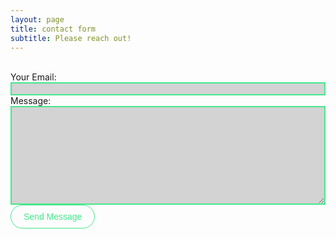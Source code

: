 ```yaml
---
layout: page
title: contact form
subtitle: Please reach out!
---
```


<style>
.contact-form-container {
    max-width: 800px; /* Optional: Sets a maximum width for larger screens */
    width: 90%; /* Form container takes 90% of its parent's width */
    margin: 0 auto; /* Centers the form horizontally */
}
input[type="message"],
input[type="email"],
textarea {
    width: 100%; /* Input fields take 100% of their parent's width */
    box-sizing: border-box; /* Includes padding and border in the element's total width */
}
  .border-text {
  background-color: lightgrey;
  border: 2px solid #44E88C;
  outline: none; 
}
.border-button {
    background: transparent;
    padding: 10px 20px;
    border-radius: 25px;
    border: 1px solid #44E88C;
    color: #44E88C;
    font-weight: 500;
    font-size: 14px;
}
.border-button:hover {
    background: #44E88C;
    padding: 10px 20px;
    border-radius: 25px;
    border: 1px solid #44E88C;
    color: #000000;
    font-weight: 500;
    font-size: 14px;
}
</style>

<div class="container">
    <form action="https://formspree.io/f/mldpdljn" method="POST">
        <div class="form-group">
            <br><label for="email">Your Email:</label>
            <br><input type="email" id="email" name="email" class="border-text" required>
        </div>
        <div class="form-group">
            <label for="message">Message:</label>
            <br><textarea id="message" name="message" class="border-text" rows="10" required></textarea>
        </div>
        <button type="submit" class="border-button">Send Message</button>
    </form>
</div>